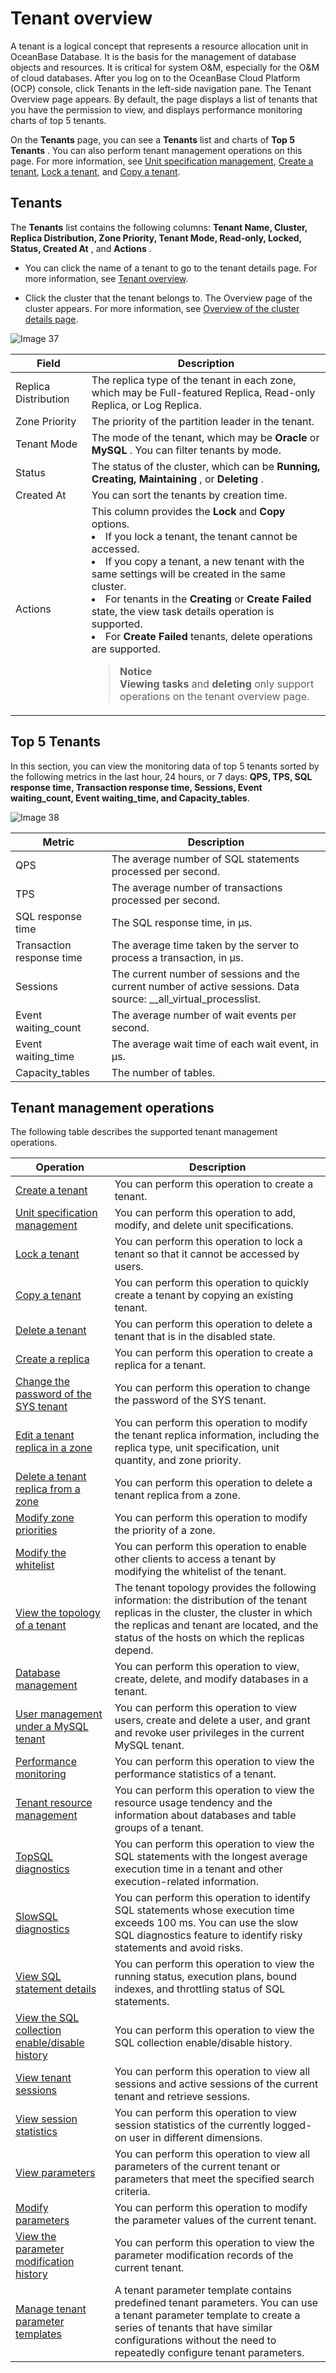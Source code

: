 # Tenant overview

A tenant is a logical concept that represents a resource allocation unit in OceanBase Database. It is the basis for the management of database objects and resources. It is critical for system O\&M, especially for the O\&M of cloud databases. After you log on to the OceanBase Cloud Platform (OCP) console, click Tenants in the left-side navigation pane. The Tenant Overview page appears. By default, the page displays a list of tenants that you have the permission to view, and displays performance monitoring charts of top 5 tenants.

On the **Tenants** page, you can see a **Tenants** list and charts of **Top 5 Tenants** . You can also perform tenant management operations on this page. For more information, see [Unit specification management](../../500.tenant-functions/200.manage-basic-tenant-operations/200.unit-specification-management.md), [Create a tenant](../../500.tenant-functions/200.manage-basic-tenant-operations/100.create-a-tenant-3.md), [Lock a tenant](../../500.tenant-functions/200.manage-basic-tenant-operations/300.locked-tenants.md), and [Copy a tenant](../../500.tenant-functions/200.manage-basic-tenant-operations/400.replication-tenant.md).

## Tenants

The **Tenants** list contains the following columns: **Tenant Name, Cluster, Replica Distribution, Zone Priority, Tenant Mode, Read-only, Locked, Status, Created At** , and **Actions** .

* You can click the name of a tenant to go to the tenant details page. For more information, see [Tenant overview](../200.tenant-functions-1/300.overview-of-the-Tenant-Details-page.md).

* Click the cluster that the tenant belongs to. The Overview page of the cluster appears. For more information, see [Overview of the cluster details page](../100.cluster-features-1/300.overview-of-the-cluster-details-page.md).

![Image 37](https://obbusiness-private.oss-cn-shanghai.aliyuncs.com/doc/img/ocp/%E7%A7%9F%E6%88%B7%E5%88%97%E8%A1%A82.png)

|        Field         |                                                                                                         Description                                                                                                          |
|----------------------|------------------------------------------------------------------------------------------------------------------------------------------------------------------------------------------------------------------------------|
| Replica Distribution | The replica type of the tenant in each zone, which may be Full-featured Replica, Read-only Replica, or Log Replica.                                                                                                          |
| Zone Priority        | The priority of the partition leader in the tenant.                                                                                                                                                                          |
| Tenant Mode          | The mode of the tenant, which may be **Oracle** or **MySQL** . You can filter tenants by mode.                                                                                                                               |
| Status               | The status of the cluster, which can be **Running, Creating, Maintaining** , or **Deleting** .                                                                                                                               |
| Created At           | You can sort the tenants by creation time.                                                                                                                                                                                   |
| Actions              | This column provides the **Lock** and **Copy** options.  <li>If you lock a tenant, the tenant cannot be accessed. </li><li>If you copy a tenant, a new tenant with the same settings will be created in the same cluster. </li><li>For tenants in the **Creating** or **Create Failed** state, the view task details operation is supported. </li><li> For **Create Failed** tenants, delete operations are supported.</li><blockquote>**Notice** <br> **Viewing tasks** and **deleting** only support operations on the tenant overview page.</blockquote>|

## Top 5 Tenants

In this section, you can view the monitoring data of top 5 tenants sorted by the following metrics in the last hour, 24 hours, or 7 days: **QPS, TPS, SQL response time, Transaction response time, Sessions, Event waiting_count, Event waiting_time, and Capacity_tables**.

![Image 38](https://help-static-aliyun-doc.aliyuncs.com/assets/img/en-US/9264633561/p440340.png)

|          Metric           |                                                    Description                                                    |
|---------------------------|-------------------------------------------------------------------------------------------------------------------|
| QPS                       | The average number of SQL statements processed per second.                                                        |
| TPS                       | The average number of transactions processed per second.                                                          |
| SQL response time         | The SQL response time, in µs.                                                                                     |
| Transaction response time | The average time taken by the server to process a transaction, in µs.                                             |
| Sessions                  | The current number of sessions and the current number of active sessions. Data source: __all_virtual_processlist. |
| Event waiting_count       | The average number of wait events per second.                                                                     |
| Event waiting_time        | The average wait time of each wait event, in μs.                                                                  |
| Capacity_tables           | The number of tables.                                                                                             |

## Tenant management operations

The following table describes the supported tenant management operations.

|                                              Operation                                              |                                                                                                                 Description                                                                                                                  |
|-----------------------------------------------------------------------------------------------------|----------------------------------------------------------------------------------------------------------------------------------------------------------------------------------------------------------------------------------------------|
| [Create a tenant](../../500.tenant-functions/200.manage-basic-tenant-operations/100.create-a-tenant-3.md)                                      | You can perform this operation to create a tenant.                                                                                                                                                                                           |
| [Unit specification management](../../500.tenant-functions/200.manage-basic-tenant-operations/200.unit-specification-management.md)                        | You can perform this operation to add, modify, and delete unit specifications.                                                                                                                                                               |
| [Lock a tenant](../../500.tenant-functions/200.manage-basic-tenant-operations/300.locked-tenants.md)                                        | You can perform this operation to lock a tenant so that it cannot be accessed by users.                                                                                                                                                      |
| [Copy a tenant](../../500.tenant-functions/200.manage-basic-tenant-operations/400.replication-tenant.md)                                        | You can perform this operation to quickly create a tenant by copying an existing tenant.                                                                                                                                                     |
| [Delete a tenant](../../500.tenant-functions/200.manage-basic-tenant-operations/500.delete-a-tenant.md)                                      | You can perform this operation to delete a tenant that is in the disabled state.                                                                                                                                                             |
| [Create a replica](../../500.tenant-functions/200.manage-basic-tenant-operations/600.add-copy.md)                                     | You can perform this operation to create a replica for a tenant.                                                                                                                                                                             |
| [Change the password of the SYS tenant](../../500.tenant-functions/200.manage-basic-tenant-operations/700.change-the-sysy-tenant-password.md)                | You can perform this operation to change the password of the SYS tenant.                                                                                                                                                                     |
| [Edit a tenant replica in a zone](../../500.tenant-functions/200.manage-basic-tenant-operations/800.edit-a-zone.md)                      | You can perform this operation to modify the tenant replica information, including the replica type, unit specification, unit quantity, and zone priority.                                                                                   |
| [Delete a tenant replica from a zone](../../500.tenant-functions/200.manage-basic-tenant-operations/900.delete-a-replica-of-a-tenant-in-a-private-zone.md)                  | You can perform this operation to delete a tenant replica from a zone.                                                                                                                                                                       |
| [Modify zone priorities](../../500.tenant-functions/200.manage-basic-tenant-operations/1000.modify-a-zone-priority.md)                               | You can perform this operation to modify the priority of a zone.                                                                                                                                                                             |
| [Modify the whitelist](../../500.tenant-functions/200.manage-basic-tenant-operations/1100.modify-whitelist.md)                                 | You can perform this operation to enable other clients to access a tenant by modifying the whitelist of the tenant.                                                                                                                          |
| [View the topology of a tenant](../../500.tenant-functions/300.view-the-tenant-topology-1.md)                        | The tenant topology provides the following information: the distribution of the tenant replicas in the cluster, the cluster in which the replicas and tenant are located, and the status of the hosts on which the replicas depend.          |
| [Database management](../../500.tenant-functions/400.database-management.md)                                  | You can perform this operation to view, create, delete, and modify databases in a tenant.                                                                                                                                                    |
| [User management under a MySQL tenant](../../500.tenant-functions/500.user-management-under-a-mysqL-tenant.md)                 | You can perform this operation to view users, create and delete a user, and grant and revoke user privileges in the current MySQL tenant.                                                                                                    |
| [Performance monitoring](../../500.tenant-functions/700.performance-monitoring.md)                               | You can perform this operation to view the performance statistics of a tenant.                                                                                                                                                               |
| [Tenant resource management](../../500.tenant-functions/800.tenant-resource-management.md)                           | You can perform this operation to view the resource usage tendency and the information about databases and table groups of a tenant.                                                                                                         |
| [TopSQL diagnostics](../../500.tenant-functions/900.sql-diagnostics/100.topsql-diagnostics.md)                                   | You can perform this operation to view the SQL statements with the longest average execution time in a tenant and other execution-related information.                                                                                       |
| [SlowSQL diagnostics](../../500.tenant-functions/900.sql-diagnostics/200.slowsql-diagnostics.md)                                  | You can perform this operation to identify SQL statements whose execution time exceeds 100 ms. You can use the slow SQL diagnostics feature to identify risky statements and avoid risks.                                                    |
| [View SQL statement details](../../500.tenant-functions/900.sql-diagnostics/300.view-sql-details.md)                           | You can perform this operation to view the running status, execution plans, bound indexes, and throttling status of SQL statements.                                                                                                          |
| [View the SQL collection enable/disable history](../../500.tenant-functions/900.sql-diagnostics/400.view-the-collection-switch-history.md)        | You can perform this operation to view the SQL collection enable/disable history.                                                                                                                                                            |
| [View tenant sessions](../../500.tenant-functions/1200.session-management/100.view-tenant-sessions-1.md)                                 | You can perform this operation to view all sessions and active sessions of the current tenant and retrieve sessions.                                                                                                                         |
| [View session statistics](../../500.tenant-functions/1200.session-management/200.view-session-statistics-1.md)                              | You can perform this operation to view session statistics of the currently logged-on user in different dimensions.                                                                                                                           |
| [View parameters](../../500.tenant-functions/1300.parameters/100.view-the-parameter-list-3.md)                                      | You can perform this operation to view all parameters of the current tenant or parameters that meet the specified search criteria.                                                                                                           |
| [Modify parameters](../../500.tenant-functions/1300.parameters/200.modify-parameters-3.md)                                    | You can perform this operation to modify the parameter values of the current tenant.                                                                                                                                                         |
| [View the parameter modification history](../../500.tenant-functions/1300.parameters/300.view-parameter-modification-history-3.md)              | You can perform this operation to view the parameter modification records of the current tenant.                                                                                                                                             |
| [Manage tenant parameter templates](../../500.tenant-functions/1400.tenant-parameter-template-management.md)                    | A tenant parameter template contains predefined tenant parameters. You can use a tenant parameter template to create a series of tenants that have similar configurations without the need to repeatedly configure tenant parameters.        |
